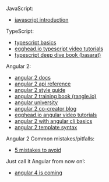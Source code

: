 JavaScript:
- [javascript introduction](https://developer.mozilla.org/en-US/docs/Web/JavaScript/Guide/Introduction)

TypeScript:
- [typescript basics](https://www.typescriptlang.org/docs/handbook/basic-types.html)
- [egghead.io typescript video tutorials](https://egghead.io/courses/up-and-running-with-typescript)
- [typescript deep dive book (basarat)](https://basarat.gitbooks.io/typescript/content/docs/getting-started.html)


Angular 2:
- [angular 2 docs](https://angular.io/docs/ts/latest/)
- [angular 2 api reference](https://angular.io/docs/ts/latest/api/)
- [angular 2 style guide](https://angular.io/docs/ts/latest/guide/style-guide.html)
- [angular 2 training book (rangle.io)](https://angular-2-training-book.rangle.io/)
- [angular university](https://angular-university.io/)
- [angular 2 co-creator blog](https://vsavkin.com/)
- [egghead.io angular video tutorials](https://egghead.io/technologies/angular2)
- [angular 2 with angular cli basics](http://juristr.com/blog/2016/10/lets-create-ur-first-ng2-app/)
- [angular 2 template syntax](http://blog.thoughtram.io/angular/2015/08/11/angular-2-template-syntax-demystified-part-1.html)


Angular 2 Common mistakes/pitfalls:
- [5 mistakes to avoid](http://angularjs.blogspot.nl/2016/04/5-rookie-mistakes-to-avoid-with-angular.html)


Just call it Angular from now on!:
- [angular 4 is coming](http://angularjs.blogspot.nl/2016/12/ok-let-me-explain-its-going-to-be.html)
